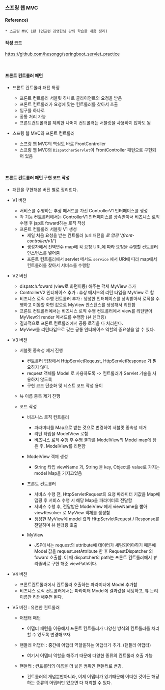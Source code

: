 ### 스프링 웹 MVC

#### Reference) 
	* 스프링 MVC 1편 (인프런 김영한님 강의 학습한 내용 정리)

#### 작성 코드
https://github.com/hesongg/springboot_servlet_practice
	
<br>

#### 프론트 컨트롤러 패턴

- 프론트 컨트롤러 패턴 특징
	- 프론트 컨트롤러 서블릿 하나로 클라이언트의 요청을 받음
	- 프론트 컨트롤러가 요청에 맞는 컨트롤러를 찾아서 호출
	- 입구를 하나로
	- 공통 처리 가능
	- 프론트컨트롤러를 제외한 나머지 컨트롤러는 서블릿을 사용하지 않아도 됨


- 스프링 웹 MVC와 프론트 컨트롤러
	- 스프링 웹 MVC의 핵심도 바로 FrontController
	- 스프링 웹 MVC의 ```DispatcherServlet```이 FrontController 패턴으로 구현되어 있음
	
<br>
	
#### 프론트 컨트롤러 패턴 구현 코드 작성

- 패턴을 구현해본 버전 별로 정리힌다.

- V1 버전
	- 서비스를 수행하는 추상 메서드를 가진 ControllerV1 인터페이스를 생성
	- 각 기능 컨트롤러에서는 ControllerV1 인터페이스를 상속받아서 비즈니스 로직 수행 후 jsp로 foward하는 로직 작성
	- 프론트 컨틀롤러 서블릿 V1 생성
		- 제일 처음 요청을 받는 컨트롤러 (url 패턴을 *로 맵핑 '/front-controller/v1/*')
		- 생성자에서 전역변수 map에  각 요청 URL에 따라 요청을 수행할 컨트롤러 인스턴스를 넣어줌
		- 프론트 컨트롤러에서 servlet 메서드 ```service``` 에서 URI에 따라 map에서 컨트롤러를 찾아서 서비스를 수행함
		
- V2 버전
	- dispatch.foward (view로 화면이동) 해주는 객체 MyView 추가
	- ControllerV2 인터페이스 추가 : 추상 메서드의 리턴 타입을 MyView 로 함
	- 비즈니스 로직 수행 컨트롤러 추가 : 생성한 인터페이스를 상속받아서 로직을 수행하고 이동할 화면 값으로 MyView 인스턴스를 생성해서 리턴함
	- 프론트 컨트롤러에서는 비즈니스 로직 수행 컨트롤러에서 view를 리턴받아 MyView의 render 메서드를 수행함 (뷰 렌더링)
	- 결과적으로 프론트 컨트롤러에서 공통 로직을 다 처리한다.
	- MyView를 리턴타입으로 갖는 공통 인터페이스 역할의 중요성을 알 수 있다.
	

- V3 버전
	- 서블릿 종속성 제거 진행
		- 컨트롤러 입장에서 HttpServletReqeust, HttpServletResponse 가 필요하지 않다.
		- request 객체를 Model 로 사용하도록 -> 컨트롤러가 Servlet 기술을 사용하지 않도록
		- 구현 코드 단순화 및 테스트 코드 작성 용이
	
	- 뷰 이름 중복 제거 진행
	
	- 코드 작성
		- 비즈니스 로직 컨트롤러
			- 파라미터를 Map으로 받는 것으로 변경하여 서블릿 종속성 제거
			- 리턴 타입을 ModelView 로함
			- 비즈니스 로직 수행 후 수행 결과를 ModelView의 Model map에 담은 후, ModelView를 리턴함
		
		- ModelView 객체 생성
			- String 타입 viewName 과, String 을 key, Object를 value로 가지는 model Map을 가지고있음
		
		- 프론트 컨트롤러
			- 서비스 수행 전, HttpServletRequest의 요청 파라미터 키값을 Map에 맵핑 후 서비스 수행 시 해당 Map을 파라미터로 전달함
			- 서비스 수행 후, 전달받은 ModelView 에서 viewName을 뽑아 viewResolver 로 MyView 객체를 생성함
			- 생성한 MyView에 model 값와 HttpServletRequest / Response를 전달하며 뷰 렌더링 호출
			
		- MyView
			- JSP에서는 request의 attribute에 데이터가 세팅되어야하기 때문에 Model 값을 request.setAttribute 한 후
				RequestDispatcher 의 foward 호출함. 이 때 dispatcher의 path는 프론트 컨트롤러에서 뷰 리졸버로 구현 해준 viewPath이다.
	

- V4 버전
	- 프론트컨트롤러에서 컨트롤러 호출하는 파라미터에 Model 추가함
	- 비즈니스 로직 컨트롤러에서는 파라미터 Model에 결과값을 세팅하고, 뷰 논리 이름만 리턴해주면 된다.


- V5 버전 : 유연한 컨트롤러
	- 어댑터 패턴
		- 어댑터 패턴을 이용해서 프론트 컨트롤러가 다양한 방식의 컨트롤러를 처리할 수 있도록 변경해보자.
	
	- 핸들러 어댑터 : 중간에 어댑터 역할을하는 어댑터가 추가. (핸들러 어댑터)
		- 여기서 어댑터 역할을 해주기 때문에 다양한 종류의 컨트롤러 호출 가능
	
	- 핸들러 : 컨트롤러의 이름을 더 넓은 범위인 핸들러로 변경.
		- 컨트롤러의 개념뿐만아니라, 이제 어댑터가 있기때문에 어떠한 것이든 해당하는 종류의 어댑터만 있으면 다 처리할 수 있다.
	
